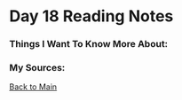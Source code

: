 # Day 18 Reading Notes

### Things I Want To Know More About:


### My Sources:


[Back to Main](README.md)